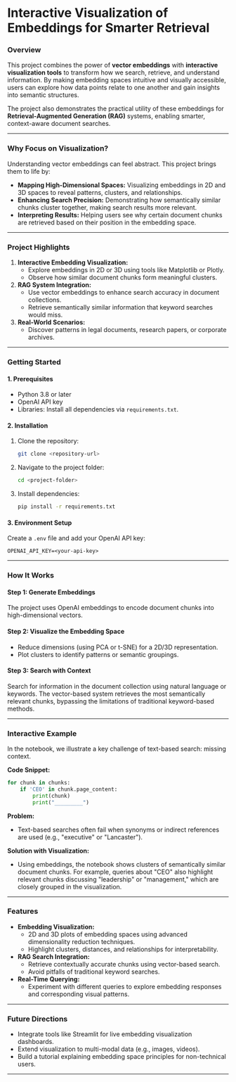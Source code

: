 # **Interactive Visualization of Embeddings for Smarter Retrieval**

### **Overview**
This project combines the power of **vector embeddings** with **interactive visualization tools** to transform how we search, retrieve, and understand information. By making embedding spaces intuitive and visually accessible, users can explore how data points relate to one another and gain insights into semantic structures.

The project also demonstrates the practical utility of these embeddings for **Retrieval-Augmented Generation (RAG)** systems, enabling smarter, context-aware document searches.

---

### **Why Focus on Visualization?**
Understanding vector embeddings can feel abstract. This project brings them to life by:
- **Mapping High-Dimensional Spaces:** Visualizing embeddings in 2D and 3D spaces to reveal patterns, clusters, and relationships.
- **Enhancing Search Precision:** Demonstrating how semantically similar chunks cluster together, making search results more relevant.
- **Interpreting Results:** Helping users see why certain document chunks are retrieved based on their position in the embedding space.

---

### **Project Highlights**
1. **Interactive Embedding Visualization:**
   - Explore embeddings in 2D or 3D using tools like Matplotlib or Plotly.
   - Observe how similar document chunks form meaningful clusters.
2. **RAG System Integration:**
   - Use vector embeddings to enhance search accuracy in document collections.
   - Retrieve semantically similar information that keyword searches would miss.
3. **Real-World Scenarios:**
   - Discover patterns in legal documents, research papers, or corporate archives.

---

### **Getting Started**

#### **1. Prerequisites**
- Python 3.8 or later
- OpenAI API key
- Libraries: Install all dependencies via `requirements.txt`.

#### **2. Installation**
1. Clone the repository:
   ```bash
   git clone <repository-url>
   ```
2. Navigate to the project folder:
   ```bash
   cd <project-folder>
   ```
3. Install dependencies:
   ```bash
   pip install -r requirements.txt
   ```

#### **3. Environment Setup**
Create a `.env` file and add your OpenAI API key:
```
OPENAI_API_KEY=<your-api-key>
```

---

### **How It Works**

#### **Step 1: Generate Embeddings**
The project uses OpenAI embeddings to encode document chunks into high-dimensional vectors.

#### **Step 2: Visualize the Embedding Space**
- Reduce dimensions (using PCA or t-SNE) for a 2D/3D representation.
- Plot clusters to identify patterns or semantic groupings.

#### **Step 3: Search with Context**
Search for information in the document collection using natural language or keywords. The vector-based system retrieves the most semantically relevant chunks, bypassing the limitations of traditional keyword-based methods.

---

### **Interactive Example**
In the notebook, we illustrate a key challenge of text-based search: missing context.

**Code Snippet:**
```python
for chunk in chunks:
    if 'CEO' in chunk.page_content:
        print(chunk)
        print("_________")
```

**Problem:**
- Text-based searches often fail when synonyms or indirect references are used (e.g., "executive" or "Lancaster").

**Solution with Visualization:**
- Using embeddings, the notebook shows clusters of semantically similar document chunks. For example, queries about "CEO" also highlight relevant chunks discussing "leadership" or "management," which are closely grouped in the visualization.

---

### **Features**
- **Embedding Visualization:**
  - 2D and 3D plots of embedding spaces using advanced dimensionality reduction techniques.
  - Highlight clusters, distances, and relationships for interpretability.
- **RAG Search Integration:**
  - Retrieve contextually accurate chunks using vector-based search.
  - Avoid pitfalls of traditional keyword searches.
- **Real-Time Querying:**
  - Experiment with different queries to explore embedding responses and corresponding visual patterns.

---

### **Future Directions**
- Integrate tools like Streamlit for live embedding visualization dashboards.
- Extend visualization to multi-modal data (e.g., images, videos).
- Build a tutorial explaining embedding space principles for non-technical users.

---
